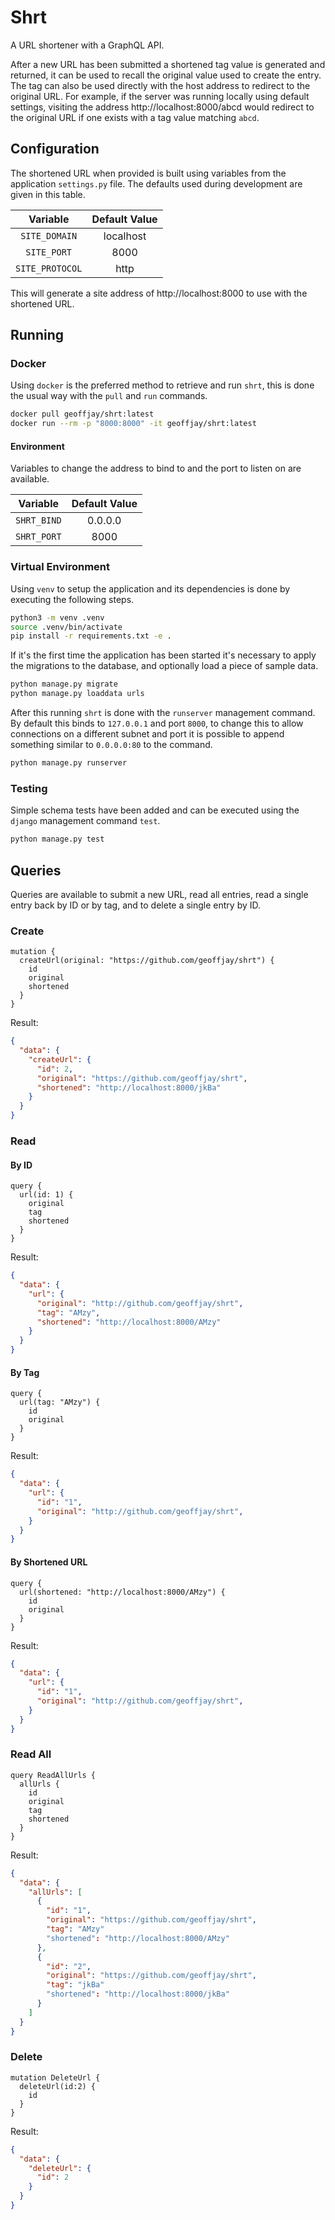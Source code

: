 # Shrt

A URL shortener with a GraphQL API.

After a new URL has been submitted a shortened tag value is generated and
returned, it can be used to recall the original value used to create the entry.
The tag can also be used directly with the host address to redirect to the
original URL. For example, if the server was running locally using default
settings, visiting the address http://localhost:8000/abcd would redirect to
the original URL if one exists with a tag value matching `abcd`.

## Configuration

The shortened URL when provided is built using variables from the application
`settings.py` file. The defaults used during development are given in this
table.

Variable | Default Value
:-: | :-:
`SITE_DOMAIN` | localhost
`SITE_PORT` | 8000
`SITE_PROTOCOL` | http

This will generate a site address of http://localhost:8000 to use with the
shortened URL.

## Running

### Docker

Using `docker` is the preferred method to retrieve and run `shrt`, this is done
the usual way with the `pull` and `run` commands.

```sh
docker pull geoffjay/shrt:latest
docker run --rm -p "8000:8000" -it geoffjay/shrt:latest
```

#### Environment

Variables to change the address to bind to and the port to listen on are
available.

Variable | Default Value
:-: | :-:
`SHRT_BIND` | 0.0.0.0
`SHRT_PORT` | 8000

### Virtual Environment

Using `venv` to setup the application and its dependencies is done by executing
the following steps.

```sh
python3 -m venv .venv
source .venv/bin/activate
pip install -r requirements.txt -e .
```

If it's the first time the application has been started it's necessary to
apply the migrations to the database, and optionally load a piece of
sample data.

```sh
python manage.py migrate
python manage.py loaddata urls
```

After this running `shrt` is done with the `runserver` management command. By
default this binds to `127.0.0.1` and port `8000`, to change this to allow
connections on a different subnet and port it is possible to append something
similar to `0.0.0.0:80` to the command.

```sh
python manage.py runserver
```

### Testing

Simple schema tests have been added and can be executed using the `django`
management command `test`.

```sh
python manage.py test
```

## Queries

Queries are available to submit a new URL, read all entries, read a single
entry back by ID or by tag, and to delete a single entry by ID.

### Create

```gql
mutation {
  createUrl(original: "https://github.com/geoffjay/shrt") {
    id
    original
    shortened
  }
}
```

Result:

```json
{
  "data": {
    "createUrl": {
      "id": 2,
      "original": "https://github.com/geoffjay/shrt",
      "shortened": "http://localhost:8000/jkBa"
    }
  }
}
```

### Read

#### By ID

```gql
query {
  url(id: 1) {
    original
    tag
    shortened
  }
}
```

Result:

```json
{
  "data": {
    "url": {
      "original": "http://github.com/geoffjay/shrt",
      "tag": "AMzy",
      "shortened": "http://localhost:8000/AMzy"
    }
  }
}
```

#### By Tag

```gql
query {
  url(tag: "AMzy") {
    id
    original
  }
}
```

Result:

```json
{
  "data": {
    "url": {
      "id": "1",
      "original": "http://github.com/geoffjay/shrt",
    }
  }
}
```

#### By Shortened URL

```gql
query {
  url(shortened: "http://localhost:8000/AMzy") {
    id
    original
  }
}
```

Result:

```json
{
  "data": {
    "url": {
      "id": "1",
      "original": "http://github.com/geoffjay/shrt",
    }
  }
}
```

### Read All

```gql
query ReadAllUrls {
  allUrls {
    id
    original
    tag
    shortened
  }
}
```

Result:

```json
{
  "data": {
    "allUrls": [
      {
        "id": "1",
        "original": "https://github.com/geoffjay/shrt",
        "tag": "AMzy"
        "shortened": "http://localhost:8000/AMzy"
      },
      {
        "id": "2",
        "original": "https://github.com/geoffjay/shrt",
        "tag": "jkBa"
        "shortened": "http://localhost:8000/jkBa"
      }
    ]
  }
}
```

### Delete

```gql
mutation DeleteUrl {
  deleteUrl(id:2) {
    id
  }
}
```

Result:

```json
{
  "data": {
    "deleteUrl": {
      "id": 2
    }
  }
}
```
